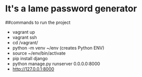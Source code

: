 # It's a lame password generator

##commands to run the project
- vagrant up
- vagrant ssh
- cd /vagrant/
- python -m venv ~/env (creates Python ENV)
- source ~/env/bin/activate
- pip install django
- python manage.py runserver 0.0.0.0:8000
- http://127.0.0.1:8000

